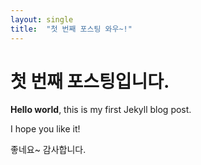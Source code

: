 ```yaml
---
layout: single
title:  "첫 번째 포스팅 와우~!"
---
```


# 첫 번째 포스팅입니다.

**Hello world**, this is my first Jekyll blog post.

I hope you like it!

좋네요~ 감사합니다.

